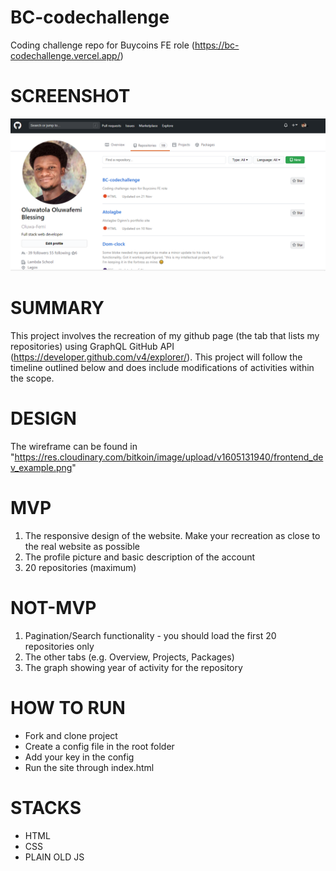 # BC-codechallenge
Coding challenge repo for Buycoins FE role (https://bc-codechallenge.vercel.app/)

# SCREENSHOT
![Screenshot](https://github.com/Oluwa-Femi/BC-codechallenge/blob/main/assets/screenshot.png)

# SUMMARY
  This project involves the recreation of my github page (the tab that lists my repositories) using 
  GraphQL GitHub API (https://developer.github.com/v4/explorer/). This project will follow the timeline outlined below and does include modifications of activities within the scope.

# DESIGN
  The wireframe can be found in "https://res.cloudinary.com/bitkoin/image/upload/v1605131940/frontend_dev_example.png"

# MVP 
1. The responsive design of the website. Make your recreation as close to the real website as possible
2. The profile picture and basic description of the account
3. 20 repositories (maximum)

# NOT-MVP
1. Pagination/Search functionality - you should load the first 20 repositories only
2. The other tabs (e.g. Overview, Projects, Packages)
3. The graph showing year of activity for the repository

# HOW TO RUN
- Fork and clone project
- Create a config file in the root folder
- Add your key in the config
- Run the site through index.html


# STACKS 
- HTML
- CSS
- PLAIN OLD JS


